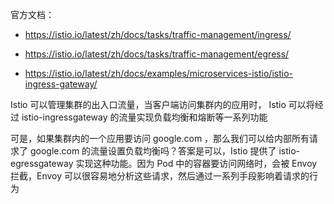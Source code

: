 官方文档：

- <https://istio.io/latest/zh/docs/tasks/traffic-management/ingress/>
- <https://istio.io/latest/zh/docs/tasks/traffic-management/egress/>

- <https://istio.io/latest/zh/docs/examples/microservices-istio/istio-ingress-gateway/>

Istio 可以管理集群的出入口流量，当客户端访问集群内的应用时， Istio 可以将经过 istio-ingressgateway 的流量实现负载均衡和熔断等一系列功能

可是，如果集群内的一个应用要访问 google.com ，那么我们可以给内部所有请求了 google.com 的流量设置负载均衡吗？答案是可以，Istio 提供了 istio-egressgateway 实现这种功能。因为 Pod 中的容器要访问网络时，会被 Envoy 拦截，Envoy 可以很容易地分析这些请求，然后通过一系列手段影响着请求的行为